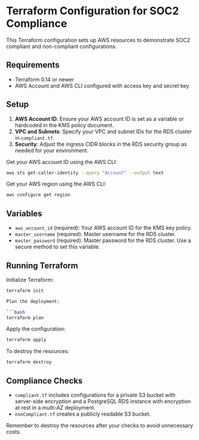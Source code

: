 # Terraform Configuration for SOC2 Compliance

This Terraform configuration sets up AWS resources to demonstrate SOC2 compliant and non-compliant configurations.

## Requirements

- Terraform 0.14 or newer
- AWS Account and AWS CLI configured with access key and secret key

## Setup

1. **AWS Account ID**: Ensure your AWS account ID is set as a variable or hardcoded in the KMS policy document.
2. **VPC and Subnets**: Specify your VPC and subnet IDs for the RDS cluster in `compliant.tf`.
3. **Security**: Adjust the ingress CIDR blocks in the RDS security group as needed for your environment.

Get your AWS account ID using the AWS CLI:

```bash
aws sts get-caller-identity --query "Account" --output text
```

Get your AWS region using the AWS CLI:

```bash
aws configure get region
```

## Variables

- `aws_account_id` (required): Your AWS account ID for the KMS key policy.
- `master_username` (required): Master username for the RDS cluster.
- `master_password` (required): Master password for the RDS cluster. Use a secure method to set this variable.

## Running Terraform

Initialize Terraform:

````bash
terraform init

Plan the deployment:

```bash
terraform plan
````

Apply the configuration:

```bash
terraform apply
```

To destroy the resources:

```bash
terraform destroy
```

## Compliance Checks

- `compliant.tf` includes configurations for a private S3 bucket with server-side encryption and a PostgreSQL RDS instance with encryption at rest in a multi-AZ deployment.
- `nonCompliant.tf` creates a publicly readable S3 bucket.

Remember to destroy the resources after your checks to avoid unnecessary costs.
